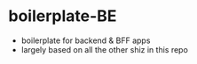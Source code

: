# boilerplate-BE

- boilerplate for backend & BFF apps
- largely based on all the other shiz in this repo
